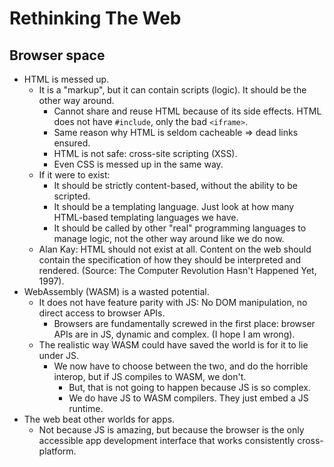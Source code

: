 <!-- toc -->
# Rethinking The Web

## Browser space

- HTML is messed up.
    - It is a "markup", but it can contain scripts (logic).
        It should be the other way around.
        - Cannot share and reuse HTML because of its side effects.
            HTML does not have `#include`, only the bad `<iframe>`.
        - Same reason why HTML is seldom cacheable ⇒ dead links ensured.
        - HTML is not safe: cross-site scripting (XSS).
        - Even CSS is messed up in the same way.
    - If it were to exist:
        - It should be strictly content-based,
            without the ability to be scripted.
        - It should be a templating language.
            Just look at how many HTML-based templating languages we have.
        - It should be called by other "real" programming
            languages to manage logic, not the other way around like we do now.
    - Alan Kay: HTML should not exist at all.
        Content on the web should contain the specification of how they should
        be interpreted and rendered.
        (Source: The Computer Revolution Hasn't Happened Yet, 1997).
- WebAssembly (WASM) is a wasted potential.
    - It does not have feature parity with JS:
        No DOM manipulation, no direct access to browser APIs.
        - Browsers are fundamentally screwed in the first place:
            browser APIs are in JS, dynamic and complex. (I hope I am wrong).
    - The realistic way WASM could have saved the world is for it to lie under
        JS.
        - We now have to choose between the two, and do the horrible interop,
            but if JS compiles to WASM, we don't.
            - But, that is not going to happen because JS is so complex.
            - We do have JS to WASM compilers. They just embed a JS runtime.
- The web beat other worlds for apps.
    - Not because JS is amazing,
        but because the browser is the only accessible app development
        interface that works consistently cross-platform.
